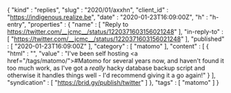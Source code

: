 {
  "kind" : "replies",
  "slug" : "2020/01/axxhn",
  "client_id" : "https://indigenous.realize.be",
  "date" : "2020-01-23T16:09:00Z",
  "h" : "h-entry",
  "properties" : {
    "name" : [ "Reply to https://twitter.com/__jcmc__/status/1220371603156021248" ],
    "in-reply-to" : [ "https://twitter.com/__jcmc__/status/1220371603156021248" ],
    "published" : [ "2020-01-23T16:09:00Z" ],
    "category" : [ "matomo" ],
    "content" : [ {
      "html" : "",
      "value" : "I've been self hosting <a href=\"/tags/matomo/\">#Matomo</a> for several years now, and haven't found it too much work, as I've got a _really_ hacky database backup script and otherwise it handles things well - I'd recommend giving it a go again!"
    } ],
    "syndication" : [ "https://brid.gy/publish/twitter" ]
  },
  "tags" : [ "matomo" ]
}
